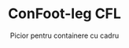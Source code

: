 ---
title: "ConFoot-leg CFL"
subtitle: "Picior pentru containere cu cadru"
mainImage: "/images/products/confoot-leg-cfl-main.jpg"
gallery:
  - "/images/products/confoot-leg-cfl-1.jpg"
  - "/images/products/confoot-leg-cfl-2.jpg"
  - "/images/products/confoot-leg-cfl-3.jpg"
shortDescription: "ConFoot-leg CFL este proiectat special pentru containerele cu cadru, adaptându-se perfect la cadre pentru a permite folosirea containerelor ca spații de depozitare pentru lichide și alte materiale."
technicalDescription: "Modelul CFL este conceput pentru containere sferice utilizate la transportul lichidelor ce necesită rezistența la presiuni ridicate, întrucât forma sferică distribuie cel mai bine presiunea, dar necesită cadre de susținere pentru a putea fi transportate."
videoID: "C2KwnEb-npU"
specifications:
  - name: "Greutate"
    value: "24 kg per picior"
  - name: "Capacitate de încărcare"
    value: "30 tone"
  - name: "Interval de reglare"
    value: "1.043 mm până la 1.448 mm"
  - name: "Material"
    value: "Oțel de înaltă calitate"
price: "3.600 EUR"
priceVAT: "4.356 EUR"
pricingNotes: "Se oferă reduceri de volum. Contactați-ne pentru detalii."
buyLink: "/contact"
howToUse: |
  1. Plasați piciorul CFL la colțul cadrului containerului
  2. Activați mecanismul de blocare
  3. Reglați înălțimea, dacă este necesar, în intervalul de la 1.043 mm la 1.448 mm
  4. Repetați pentru toate colțurile necesare
  5. Coborâți remorca și porniți la drum, lăsând containerul sprijinit pe picioare
benefits:
  - title: "Potrivire perfectă cu cadrul"
    description: "Proiectat pentru a se potrivi perfect cu cadrul containerelor sferice"
  - title: "Depozitare lichide"
    description: "Permite utilizarea containerelor ca spații de depozitare pentru lichide ce necesită rezistență la presiuni ridicate"
  - title: "Design specializat"
    description: "Conceput special pentru cerințele unice ale containerelor cu cadru"
  - title: "Aplicații versatile"
    description: "Potrivit pentru diverse industrii care necesită soluții specializate de depozitare și manipulare a containerelor"
  - title: "Mobilitate instantanee"
    description: "Containerele sunt întotdeauna gata de mișcare - pur și simplu conduceți remorca sub container pentru a continua drumul"
  - title: "Optimizare a costurilor"
    description: "Optimizează costurile și timpul prin gestionarea containerelor specializate fără echipamente suplimentare"
articleContent: |
  ## Ce este ConFoot-leg CFL?

  ConFoot-leg CFL este o soluție specializată de picior pentru containere proiectată special pentru containerele cu cadru. Spre deosebire de containerele standard de transport, containerele sferice utilizate la transportul lichidelor ce necesită rezistență la presiuni ridicate au nevoie de cadre de susținere pentru a putea fi transportate, întrucât forma sferică distribuie cel mai bine presiunea. Modelul CFL este proiectat să se integreze perfect în aceste cadre, permițând astfel utilizarea acestor containere specializate ca spații de depozitare pentru lichide și alte materiale care necesită rezistență la presiune.

  ## Beneficii cheie pentru manipularea containerelor specializate

  ConFoot-leg CFL oferă avantaje operaționale semnificative pentru companiile care gestionează containere cu cadru, în special pe cele folosite la transportul și depozitarea lichidelor. Prin posibilitatea de a plasa aceste containere specializate pe picioare, se pot crea soluții flexibile de depozitare pentru lichide și alte materiale sensibile la presiune, fără a necesita infrastructură permanentă.

  Modelul CFL permite companiilor să își optimizeze operațiunile cu containere specializate, oferind o soluție sigură de susținere a containerelor cu cadru în timpul operațiunilor de încărcare, descărcare și depozitare. Această versatilitate face din CFL o soluție ideală pentru industriile care depind de transportul și depozitarea lichidelor și altor materiale care necesită containere cu rezistență la presiune.

  ## Cum funcționează

  ConFoot-leg CFL se atașează în siguranță de cadrele containerelor specializate, oferind un suport stabil în timp ce containerul este poziționat pentru încărcare, descărcare sau depozitare. Picioarele au un interval de reglare de la 1.043 mm până la 1.448 mm, permițând o poziționare versatilă în diverse medii operaționale. Fiecare picior cântărește 24 kg, fiind ușor de manevrat de către operatori, în timp ce sistemul oferă o capacitate de încărcare de 30 de tone.

  Procesul de instalare este simplu:
  1. Plasați picioarele CFL la colțurile cadrului containerului
  2. Activați mecanismul de blocare pentru a securiza picioarele
  3. Reglați înălțimea conform cerințelor specifice
  4. Coborâți remorca și porniți la drum, lăsând containerul sprijinit în siguranță pe picioare

  Când este timpul să mutați containerul, conduceți pur și simplu remorca sub acesta, fixați containerul pe remorcă, demontați picioarele și continuați transportul.

  ## Aplicații ale ConFoot-leg CFL

  ### Industria chimică
  Industria chimică beneficiază semnificativ de capacitatea CFL de a susține în siguranță containerele folosite pentru stocarea și transportul substanțelor chimice și al lichidelor. Prin posibilitatea de a poziționa aceste containere specializate pe picioare, companiile pot crea soluții flexibile de depozitare care mențin integritatea materialelor sensibile la presiune, optimizând totodată utilizarea spațiului.

  ### Sectorul petrolului și gazelor
  Pentru sectorul petrolului și gazelor, CFL asigură o flexibilitate valoroasă în manipularea containerelor folosite pentru diverse produse petroliere. Posibilitatea de a plasa aceste containere pe picioare permite operațiuni de încărcare și descărcare mai eficiente, precum și crearea de capacitate temporară de depozitare în perioadele de vârf operațional.

  ### Industria alimentară și a băuturilor
  Industria alimentară și a băuturilor poate utiliza picioarele CFL pentru containerele folosite la transportul și depozitarea produselor lichide alimentare. Stabilitatea și fiabilitatea sistemului asigură că aceste materiale sensibile sunt manipulate și depozitate în condiții de siguranță, fără risc de contaminare sau deteriorare.

  ### Tratarea și distribuția apei
  Operațiunile de tratare și distribuție a apei pot beneficia de capacitatea CFL de a susține containerele folosite pentru stocarea și transportul substanțelor tratante ale apei și a altor materiale lichide. Această capacitate permite o gestionare mai flexibilă și eficientă a acestor resurse esențiale.

  ## Specificații tehnice

  - **Capacitate de încărcare**: 30 tone
  - **Greutate**: 24 kg per picior
  - **Interval de reglare**: 1.043 mm până la 1.448 mm
  - **Material**: Oțel de înaltă calitate cu finisaj durabil
  - **Compatibilitate**: Containere cu cadru specializate, în special cele proiectate pentru transportul lichidelor

  ConFoot-leg CFL reprezintă o soluție specializată pentru manipularea containerelor cu cadru, oferind companiilor o modalitate de a-și optimiza operațiunile ce implică containere sferice utilizate pentru lichide și alte materiale ce necesită rezistență la presiune. Prin posibilitatea de a susține în siguranță aceste containere specializate pe picioare, CFL ajută companiile să atingă o eficiență și flexibilitate mai mare în gestionarea operațiunilor cu containere specializate.
---